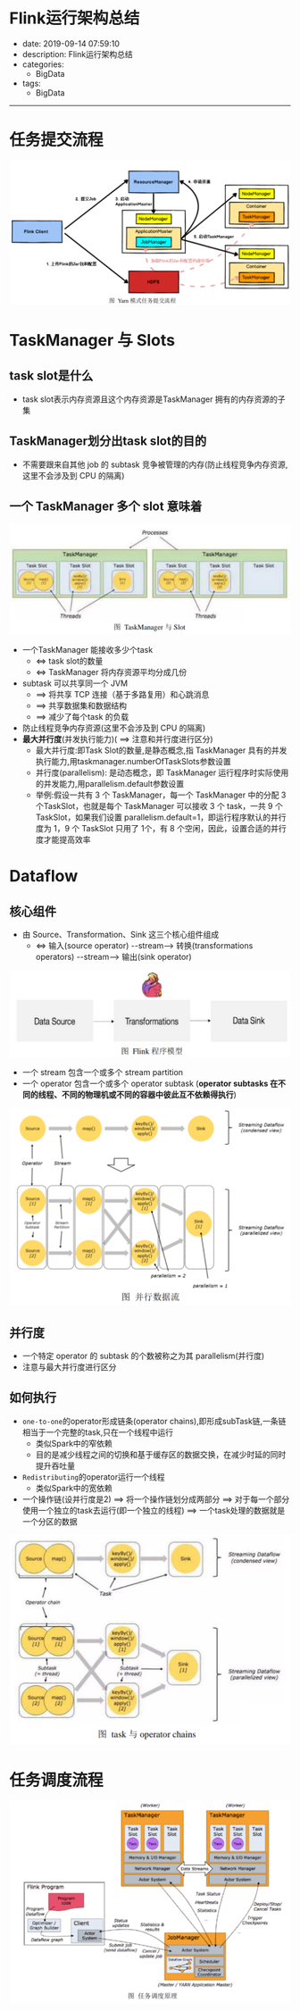 # Flink运行架构总结
+ date: 2019-09-14 07:59:10
+ description: Flink运行架构总结
+ categories:
  - BigData
+ tags:
  - BigData
---
# 任务提交流程

![](../images/2019/09/20190903001.png)


#   TaskManager 与 Slots
##  task slot是什么
+   task slot表示内存资源且这个内存资源是TaskManager 拥有的内存资源的子集

## TaskManager划分出task slot的目的
+   不需要跟来自其他 job 的 subtask 竞争被管理的内存(防止线程竞争内存资源,这里不会涉及到 CPU 的隔离)

## 一个 TaskManager 多个 slot 意味着

![](../images/2019/09/20190903002.png)


+   一个TaskManager 能接收多少个task
    *   <=> task slot的数量
    *   <=> TaskManager 将内存资源平均分成几份
+   subtask 可以共享同一个 JVM
    *   ==> 将共享 TCP 连接（基于多路复用）和心跳消息
    *   ==> 共享数据集和数据结构
    *   ==> 减少了每个task 的负载
+   防止线程竞争内存资源(这里不会涉及到 CPU 的隔离)
+   **最大并行度**(并发执行能力)( ==> 注意和并行度进行区分)
    -   最大并行度:即Task Slot的数量,是静态概念,指 TaskManager 具有的并发执行能力,用taskmanager.numberOfTaskSlots参数设置
    -   并行度(parallelism): 是动态概念，即 TaskManager 运行程序时实际使用的并发能力,用parallelism.default参数设置
    -   举例:假设一共有 3 个 TaskManager，每一个 TaskManager 中的分配 3 个TaskSlot，也就是每个 TaskManager 可以接收 3 个 task，一共 9 个 TaskSlot，如果我们设置 parallelism.default=1，即运行程序默认的并行度为 1，9 个 TaskSlot 只用了 1个，有 8 个空闲，因此，设置合适的并行度才能提高效率

#  Dataflow
##  核心组件
+   由 Source、Transformation、Sink 这三个核心组件组成
    *   <=> 输入(source operator) --stream--> 转换(transformations operators) --stream--> 输出(sink operator)

![](../images/2019/09/20190903003.png)

+   一个 stream 包含一个或多个 stream partition
+   一个 operator 包含一个或多个 operator subtask (**operator subtasks 在不同的线程、不同的物理机或不同的容器中彼此互不依赖得执行**)

![](../images/2019/09/20190903004.png)


## 并行度
+   一个特定 operator 的 subtask 的个数被称之为其 parallelism(并行度)
+   注意与最大并行度进行区分


## 如何执行
*   `one-to-one`的operator形成链条(operator chains),即形成subTask链,一条链相当于一个完整的task,只在一个线程中运行
    -   类似Spark中的窄依赖
    -   目的是减少线程之间的切换和基于缓存区的数据交换，在减少时延的同时提升吞吐量
*   `Redistributing`的operator运行一个线程
    -   类似Spark中的宽依赖
*   一个操作链(设并行度是2) ==> 将一个操作链划分成两部分 ==> 对于每一个部分使用一个独立的task去运行(即一个独立的线程) ==> 一个task处理的数据就是一个分区的数据

![](../images/2019/09/20190903005.png)


# 任务调度流程

![](../images/2019/09/20190903006.png)

